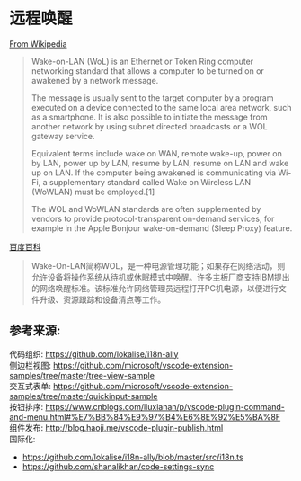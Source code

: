 # 远程唤醒

[From Wikipedia](https://en.wikipedia.org/wiki/Wake-on-LAN)

> Wake-on-LAN (WoL) is an Ethernet or Token Ring computer networking standard that allows a computer to be turned on or awakened by a network message.
>
> The message is usually sent to the target computer by a program executed on a device connected to the same local area network, such as a smartphone. It is also possible to initiate the message from another network by using subnet directed broadcasts or a WOL gateway service.
>
> Equivalent terms include wake on WAN, remote wake-up, power on by LAN, power up by LAN, resume by LAN, resume on LAN and wake up on LAN. If the computer being awakened is communicating via Wi-Fi, a supplementary standard called Wake on Wireless LAN (WoWLAN) must be employed.[1]
>
> The WOL and WoWLAN standards are often supplemented by vendors to provide protocol-transparent on-demand services, for example in the Apple Bonjour wake-on-demand (Sleep Proxy) feature.

[百度百科](https://baike.baidu.com/item/Wake-on-LAN)
> Wake-On-LAN简称WOL，是一种电源管理功能；如果存在网络活动，则允许设备将操作系统从待机或休眠模式中唤醒。许多主板厂商支持IBM提出的网络唤醒标准。该标准允许网络管理员远程打开PC机电源，以便进行文件升级、资源跟踪和设备清点等工作。

## 参考来源:

代码组织: https://github.com/lokalise/i18n-ally  
侧边栏视图: https://github.com/microsoft/vscode-extension-samples/tree/master/tree-view-sample  
交互式表单: https://github.com/microsoft/vscode-extension-samples/tree/master/quickinput-sample  
按钮排序: https://www.cnblogs.com/liuxianan/p/vscode-plugin-command-and-menu.html#%E7%BB%84%E9%97%B4%E6%8E%92%E5%BA%8F  
组件发布: http://blog.haoji.me/vscode-plugin-publish.html  
国际化:   
 - https://github.com/lokalise/i18n-ally/blob/master/src/i18n.ts  
 - https://github.com/shanalikhan/code-settings-sync